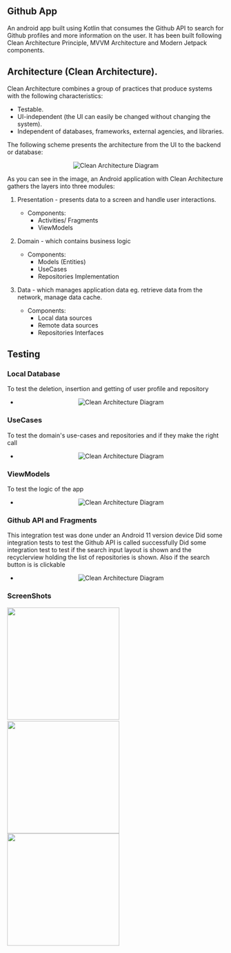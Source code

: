 ## Github App

An android app built using Kotlin that consumes the Github API to search for Github profiles and more information on the user. It has been built following Clean Architecture Principle, MVVM Architecture and Modern Jetpack components.

## Architecture (Clean Architecture).
Clean Architecture combines a group of practices that produce systems with the following characteristics:
- Testable.
- UI-independent (the UI can easily be changed without changing the system).
- Independent of databases, frameworks, external agencies, and libraries.

The following scheme presents the architecture from the UI to the backend or database:

<p align="center"><img src="screenshots/clean_arch.png" alt="Clean Architecture Diagram"></p>

As you can see in the image, an Android application with Clean Architecture gathers the layers into three modules:
1. Presentation - presents data to a screen and handle user interactions.
    - Components:
        - Activities/ Fragments
        - ViewModels

2. Domain - which contains business logic
    - Components:
        - Models (Entities)
        - UseCases
        - Repositories Implementation

3. Data - which manages application data eg. retrieve data from the network, manage data cache.
    - Components:
        - Local data sources
        - Remote data sources
        - Repositories Interfaces

## Testing 

### Local Database
To test the deletion, insertion and getting of user profile and repository
- <p align="center"><img src="screenshots/daotest.png" alt="Clean Architecture Diagram"></p>

### UseCases
To test the domain's use-cases and repositories and if they make the right call
- <p align="center"><img src="screenshots/usecasetest.png" alt="Clean Architecture Diagram"></p>

### ViewModels
To test the logic of the app
- <p align="center"><img src="screenshots/viewmodeltest.png" alt="Clean Architecture Diagram"></p>

### Github API and Fragments
This integration test was done under an Android 11 version device
Did some integration tests to test the Github API is called successfully
Did some integration test to test if the search input layout is shown and the recyclerview holding the list of repositories is shown. Also if the search button is is clickable
- <p align="center"><img src="screenshots/intergrationtest.png" alt="Clean Architecture Diagram"></p>

### ScreenShots
<img src="screenshots/screenshot1.png" width="260">&emsp;
<img src="screenshots/screenshot2.png" width="260">
<img src="screenshots/screenshot3.png" width="260">
